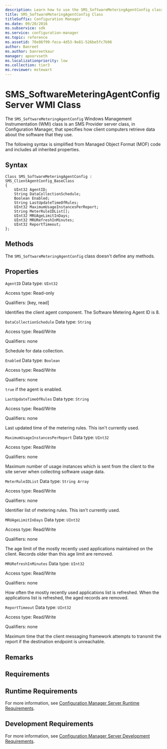 ```yaml
---
description: Learn how to use the SMS_SoftwareMeteringAgentConfig class to specify how client computers retrieve data about the software they use.
title: SMS_SoftwareMeteringAgentConfig Class
titleSuffix: Configuration Manager
ms.date: 09/20/2016
ms.subservice: sdk
ms.service: configuration-manager
ms.topic: reference
ms.assetid: 70e86f99-feca-4d53-9e81-526be5fc7b96
author: Banreet
ms.author: banreetkaur
manager: apoorvseth
ms.localizationpriority: low
ms.collection: tier3
ms.reviewer: mstewart
---
```

# SMS_SoftwareMeteringAgentConfig Server WMI Class
The `SMS_SoftwareMeteringAgentConfig` Windows Management Instrumentation (WMI) class is an SMS Provider server class, in Configuration Manager, that specifies how client computers retrieve data about the software that they use.

 The following syntax is simplified from Managed Object Format (MOF) code and includes all inherited properties.

## Syntax

```
Class SMS_SoftwareMeteringAgentConfig : SMS_ClientAgentConfig_BaseClass
{
    UInt32 AgentID;
    String DataCollectionSchedule;
    Boolean Enabled;
    String LastUpdateTimeOfRules;
    UInt32 MaximumUsageInstancesPerReport;
    String MeterRuleIDList[];
    UInt32 MRUAgeLimitInDays;
    UInt32 MRURefreshInMinutes;
    UInt32 ReportTimeout;
};
```

## Methods
 The `SMS_SoftwareMeteringAgentConfig` class doesn't define any methods.

## Properties
 `AgentID`
 Data type: `UInt32`

 Access type: Read-only

 Qualifiers: [key, read]

 Identifies the client agent component. The Software Metering Agent ID is 8.

 `DataCollectionSchedule`
 Data type: `String`

 Access type: Read/Write

 Qualifiers: none

 Schedule for data collection.

 `Enabled`
 Data type: `Boolean`

 Access type: Read/Write

 Qualifiers: none

 `true` if the agent is enabled.

 `LastUpdateTimeOfRules`
 Data type: `String`

 Access type: Read/Write

 Qualifiers: none

 Last updated time of the metering rules. This isn't currently used.

 `MaximumUsageInstancesPerReport`
 Data type: `UInt32`

 Access type: Read/Write

 Qualifiers: none

 Maximum number of usage instances which is sent from the client to the site server when collecting software usage data.

 `MeterRuleIDList`
 Data type: `String Array`

 Access type: Read/Write

 Qualifiers: none

 Identifier list of metering rules. This isn't currently used.

 `MRUAgeLimitInDays`
 Data type: `UInt32`

 Access type: Read/Write

 Qualifiers: none

 The age limit of the mostly recently used applications maintained on the client. Records older than this age limit are removed.

 `MRURefreshInMinutes`
 Data type: `UInt32`

 Access type: Read/Write

 Qualifiers: none

 How often the mostly recently used applications list is refreshed. When the applications list is refreshed, the aged records are removed.

 `ReportTimeout`
 Data type: `UInt32`

 Access type: Read/Write

 Qualifiers: none

 Maximum time that the client messaging framework attempts to transmit the report if the destination endpoint is unreachable.

## Remarks

## Requirements

## Runtime Requirements
 For more information, see [Configuration Manager Server Runtime Requirements](../../../../../develop/core/reqs/server-runtime-requirements.md).

## Development Requirements
 For more information, see [Configuration Manager Server Development Requirements](../../../../../develop/core/reqs/server-development-requirements.md).

